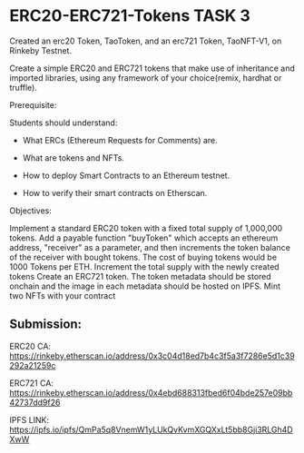 # ERC20-ERC721-Tokens TASK 3
Created an erc20 Token, TaoToken, and an erc721 Token, TaoNFT-V1, on Rinkeby Testnet.

Create a simple ERC20 and ERC721 tokens that make use of inheritance and imported libraries, using any framework of your choice(remix, hardhat or truffle).

Prerequisite:

Students should understand:

- What ERCs (Ethereum Requests for Comments) are.

- What are tokens and NFTs.

- How to deploy Smart Contracts to an Ethereum testnet.

- How to verify their smart contracts on Etherscan. 

Objectives:

Implement a standard ERC20 token with a fixed total supply of 1,000,000 tokens. Add a payable function "buyToken" which accepts an ethereum address, "receiver" as a parameter, and then increments the token balance of the receiver with bought tokens.  The cost of buying tokens would be 1000 Tokens per ETH. Increment the total supply with the newly created tokens
Create an ERC721 token. The token metadata should be stored onchain and the image in each metadata should be hosted on IPFS. Mint two NFTs with your contract

## Submission:
ERC20 CA: https://rinkeby.etherscan.io/address/0x3c04d18ed7b4c3f5a3f7286e5d1c39292a21259c

ERC721 CA: https://rinkeby.etherscan.io/address/0x4ebd688313fbed6f04bde257e09bb42737dd9f26
 
 IPFS LINK: https://ipfs.io/ipfs/QmPa5q8VnemW1yLUkQvKvmXGQXxLt5bb8Gji3RLGh4DXwW
